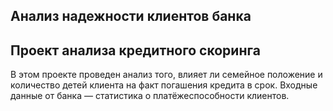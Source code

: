 ## Анализ надежности клиентов банка
## Проект анализа кредитного скоринга
В этом проекте проведен анализ того, влияет ли семейное положение и количество детей клиента на факт погашения кредита в срок. Входные данные от банка — статистика о платёжеспособности клиентов.

